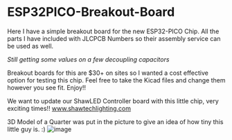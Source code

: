 # ESP32PICO-Breakout-Board

Here I have a simple breakout board for the new ESP32-PICO Chip.
All the parts I have included with JLCPCB Numbers so their assembly service can be used as well.

*Still getting some values on a few decoupling capacitors*

Breakout boards for this are $30+ on sites so I wanted a cost effective option for testing this chip.
Feel free to take the Kicad files and change them however you see fit.  Enjoy!!

We want to update our ShawLED Controller board with this little chip, very exciting times!!
www.shawtechlighting.com

3D Model of a Quarter was put in the picture to give an idea of how tiny this little guy is.  :)
![image](https://user-images.githubusercontent.com/70423454/158304233-d4df24ca-f2b8-41bd-b487-33ba96b00e62.png)
